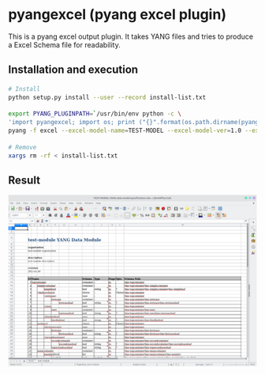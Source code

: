 # pyangexcel (pyang excel plugin)

This is a pyang excel output plugin. It takes YANG files and tries to produce a Excel Schema file for readability.

## Installation and execution

```bash
# Install
python setup.py install --user --record install-list.txt

export PYANG_PLUGINPATH=`/usr/bin/env python -c \
'import pyangexcel; import os; print ("{}".format(os.path.dirname(pyangexcel.__file__)))'`
pyang -f excel --excel-model-name=TEST-MODEL --excel-model-ver=1.0 --excel-model-author=neoul@ymail.com --path=test test/test-module.yang

# Remove
xargs rm -rf < install-list.txt
```

## Result

![Excel file](img/excel-result.png)
